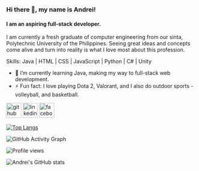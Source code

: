 ### Hi there 👋, my name is Andrei!
#### I am an aspiring full-stack developer.
I am currently a fresh graduate of computer engineering from our sinta, Polytechnic University of the Philippines. Seeing great ideas and concepts come alive and turn into reality is what I love most about this profession. 

Skills: Java | HTML | CSS | JavaScript | Python | C# | Unity

- 🌱 I’m currently learning Java, making my way to full-stack web development. 
- ⚡ Fun fact: I love playing Dota 2, Valorant, and I also do outdoor sports - volleyball, and basketball. 


[<img src='https://cdn.jsdelivr.net/npm/simple-icons@3.0.1/icons/github.svg' alt='github' height='40'>](https://github.com/Andrei-Cervantes)  [<img src='https://cdn.jsdelivr.net/npm/simple-icons@3.0.1/icons/linkedin.svg' alt='linkedin' height='40'>](https://www.linkedin.com/in/https://www.linkedin.com/in/andrei-cervantes-b08166286//)  [<img src='https://cdn.jsdelivr.net/npm/simple-icons@3.0.1/icons/facebook.svg' alt='facebook' height='40'>](https://www.facebook.com/https://www.facebook.com/Andreicrvnts)  

[![Top Langs](https://github-readme-stats.vercel.app/api/top-langs/?username=Andrei-Cervantes)](https://github.com/anuraghazra/github-readme-stats)

![GitHub Activity Graph](https://activity-graph.herokuapp.com/graph?username=Andrei-Cervantes)  

![Profile views](https://gpvc.arturio.dev/Andrei-Cervantes)  

![Andrei's GitHub stats](https://github-readme-stats.vercel.app/api?username=Andrei-Cervantes&theme=shadow_blue&show_icons=true)
